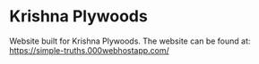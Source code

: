 # Krishna Plywoods
Website built for Krishna Plywoods. The website can be found at: https://simple-truths.000webhostapp.com/
